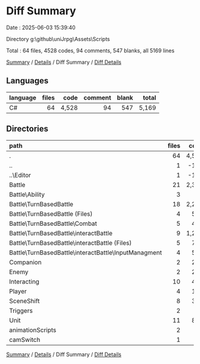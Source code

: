 # Diff Summary

Date : 2025-06-03 15:39:40

Directory g:\\github\\uniJrpg\\Assets\\Scripts

Total : 64 files,  4528 codes, 94 comments, 547 blanks, all 5169 lines

[Summary](results.md) / [Details](details.md) / Diff Summary / [Diff Details](diff-details.md)

## Languages
| language | files | code | comment | blank | total |
| :--- | ---: | ---: | ---: | ---: | ---: |
| C# | 64 | 4,528 | 94 | 547 | 5,169 |

## Directories
| path | files | code | comment | blank | total |
| :--- | ---: | ---: | ---: | ---: | ---: |
| . | 64 | 4,528 | 94 | 547 | 5,169 |
| .. | 1 | -179 | -9 | -26 | -214 |
| ..\\Editor | 1 | -179 | -9 | -26 | -214 |
| Battle | 21 | 2,356 | 29 | 256 | 2,641 |
| Battle\\Ability | 3 | 66 | 2 | 6 | 74 |
| Battle\\TurnBasedBattle | 18 | 2,290 | 27 | 250 | 2,567 |
| Battle\\TurnBasedBattle (Files) | 4 | 507 | 6 | 68 | 581 |
| Battle\\TurnBasedBattle\\Combat | 5 | 486 | 1 | 73 | 560 |
| Battle\\TurnBasedBattle\\interactBattle | 9 | 1,297 | 20 | 109 | 1,426 |
| Battle\\TurnBasedBattle\\interactBattle (Files) | 5 | 731 | 4 | 49 | 784 |
| Battle\\TurnBasedBattle\\interactBattle\\InputManagment | 4 | 566 | 16 | 60 | 642 |
| Companion | 2 | 285 | 13 | 33 | 331 |
| Enemy | 2 | 247 | 2 | 20 | 269 |
| Interacting | 10 | 412 | 12 | 80 | 504 |
| Player | 4 | 154 | 12 | 34 | 200 |
| SceneShift | 8 | 320 | 20 | 45 | 385 |
| Triggers | 2 | 36 | 3 | 11 | 50 |
| Unit | 11 | 823 | 8 | 84 | 915 |
| animationScripts | 2 | 55 | 3 | 8 | 66 |
| camSwitch | 1 | 19 | 1 | 2 | 22 |

[Summary](results.md) / [Details](details.md) / Diff Summary / [Diff Details](diff-details.md)